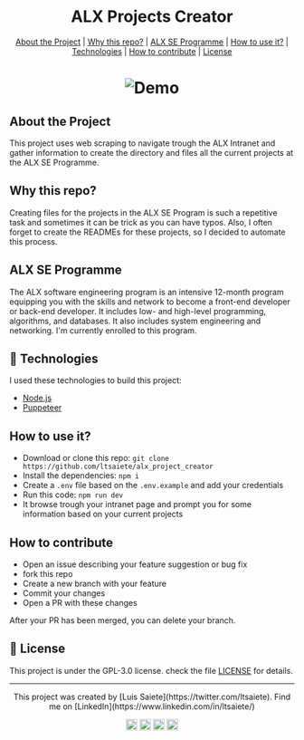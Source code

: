 <h1 align="center">
ALX Projects Creator
</h1>

<p align="center">
 <a href="#project">About the Project</a> |
 <a href="#why">Why this repo?</a> |
 <a href="#why">ALX SE Programme</a> |
 <a href="#why">How to use it?</a> |
 <a href="#rocket-technologies">Technologies</a> |
 <a href="#how-to-contribute">How to contribute</a> |
 <a href="#memo-license">License</a>
</p>

<h1 align="center">
 <img src="https://unsplash.com/photos/hbb6GkG6p9M" alt="Demo">
</h1>

## About the Project

This project uses web scraping to navigate trough the ALX Intranet and gather information to create the directory and files all the current projects at the ALX SE Programme.

## Why this repo?

Creating files for the projects in the ALX SE Program is such a repetitive task and sometimes it can be trick as you can have typos. Also, I often forget to create the READMEs for these projects, so I decided to automate this process.

## ALX SE Programme

The ALX software engineering program is an intensive 12-month program equipping you with the skills and network to become a front-end developer or back-end developer. It includes low- and high-level programming, algorithms, and databases. It also includes system engineering and networking. I'm currently enrolled to this program.

## :rocket: Technologies

I used these technologies to build this project:

- [Node.js](https://nodejs.org/en)
- [Puppeteer](https://pptr.dev/)

## How to use it?
- Download or clone this repo: `git clone https://github.com/ltsaiete/alx_project_creator`
- Install the dependencies: `npm i`
- Create a `.env` file based on the `.env.example` and add your credentials
- Run this code: `npm run dev`
- It browse trough your intranet page and prompt you for some information based on your current projects

## How to contribute

- Open an issue describing your feature suggestion or bug fix
- fork this repo
- Create a new branch with your feature
- Commit your changes
- Open a PR with these changes

After your PR has been merged, you can delete your branch.

## :memo: License

This project is under the GPL-3.0 license. check the file [LICENSE](LICENSE) for details.

---

<p align="center">
This project was created by [Luis Saiete](https://twitter.com/ltsaiete). Find me on [LinkedIn](https://www.linkedin.com/in/ltsaiete/)
</p>

<p align="center">
  <a href="https://twitter.com/ltsaiete" target="_blank"><img align="center" src="https://cdn.jsdelivr.net/npm/simple-icons@5.14.0/icons/twitter.svg" alt="ltsaiete" width="20" height="20" /></a>
  <a href="https://www.linkedin.com/in/ltsaiete/" target="_blank"><img align="center" src="https://cdn.jsdelivr.net/npm/simple-icons@5.14.0/icons/linkedin.svg" alt="ltsaiete" width="20" height="20" /></a>
  <a href="https://instagram.com/ltsaiete/" target="_blank"><img align="center" src="https://cdn.jsdelivr.net/npm/simple-icons@5.14.0/icons/instagram.svg" alt="ltsaiete" width="20" height="20" /></a>
  <a href="https://fb.com/ltsaiete/" target="_blank"><img align="center" src="https://cdn.jsdelivr.net/npm/simple-icons@5.14.0/icons/facebook.svg" alt="ltsaiete" width="20" height="20" /></a>
</p>
